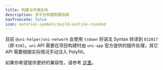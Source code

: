 ```yaml
---
title: 构建与环境支持
description: 多平台构建配置指南
navTruncate: false
icon: material-symbols:build-outline-rounded
---
```


目前 `@uni-helper/uni-network` 会使用 `tsdown` 将语法 Syntax 转译到 `ES2017`（即 `ES8`）。`uni` API 需要在项目构建时由 `uni-app` 官方提供的插件处理，其它 API 需要根据实际情况手动注入 Polyfill。

如果你希望提供更好的兼容性，请参考 [这里](https://vitesse-docs.netlify.app/getting-started/deployment#%E5%85%BC%E5%AE%B9%E6%80%A7)。
